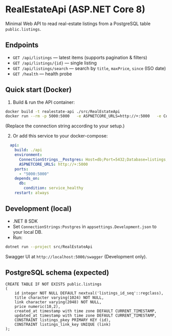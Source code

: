 
# RealEstateApi (ASP.NET Core 8)

Minimal Web API to read real-estate listings from a PostgreSQL table `public.listings`.

## Endpoints
- `GET /api/listings` — latest items (supports pagination & filters)
- `GET /api/listings/{id}` — single listing
- `GET /api/listings/search` — search by `title`, `maxPrice`, `since` (ISO date)
- `GET /health` — health probe

## Quick start (Docker)
1) Build & run the API container:
```bash
docker build -t realestate-api ./src/RealEstateApi
docker run --rm -p 5000:5000   -e ASPNETCORE_URLS=http://+:5000   -e ConnectionStrings__Postgres="Host=db;Port=5432;Database=listings;Username=api_user;Password=ApiPass123"   realestate-api
```
(Replace the connection string according to your setup.)

2) Or add this service to your docker-compose:
```yaml
  api:
    build: ./api
    environment:
      ConnectionStrings__Postgres: Host=db;Port=5432;Database=listings;Username=api_user;Password=ApiPass123
      ASPNETCORE_URLS: http://+:5000
    ports:
      - "5000:5000"
    depends_on:
      db:
        condition: service_healthy
    restart: always
```

## Development (local)
- .NET 8 SDK
- Set `ConnectionStrings:Postgres` in `appsettings.Development.json` to your local DB.
- Run:
```bash
dotnet run --project src/RealEstateApi
```
Swagger UI at `http://localhost:5000/swagger` (Development only).

## PostgreSQL schema (expected)
```
CREATE TABLE IF NOT EXISTS public.listings
(
    id integer NOT NULL DEFAULT nextval('listings_id_seq'::regclass),
    title character varying(1024) NOT NULL,
    link character varying(2048) NOT NULL,
    price numeric(10,2),
    created_at timestamp with time zone DEFAULT CURRENT_TIMESTAMP,
    updated_at timestamp with time zone DEFAULT CURRENT_TIMESTAMP,
    CONSTRAINT listings_pkey PRIMARY KEY (id),
    CONSTRAINT listings_link_key UNIQUE (link)
);
```
